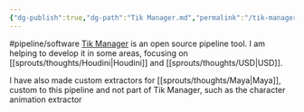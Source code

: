 ```yaml
---
{"dg-publish":true,"dg-path":"Tik Manager.md","permalink":"/tik-manager/","hide":true}
---
```


#pipeline/software 
[Tik Manager](https://tik-manager.com/) is an open source pipeline tool. I am helping to develop it in some areas, focusing on [[sprouts/thoughts/Houdini\|Houdini]] and [[sprouts/thoughts/USD\|USD]]. 

I have also made custom extractors for [[sprouts/thoughts/Maya\|Maya]], custom to this pipeline and not part of Tik Manager, such as the character animation extractor